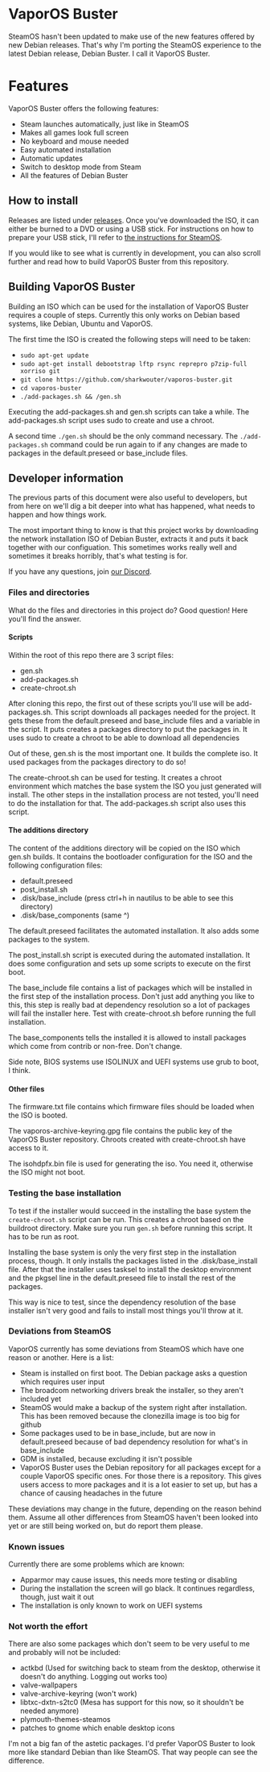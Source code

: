 # VaporOS Buster

SteamOS hasn't been updated to make use of the new features offered by new Debian releases. That's why I'm porting the SteamOS experience to the latest Debian release, Debian Buster. I call it VaporOS Buster.

# Features

VaporOS Buster offers the following features:
- Steam launches automatically, just like in SteamOS
- Makes all games look full screen
- No keyboard and mouse needed
- Easy automated installation
- Automatic updates
- Switch to desktop mode from Steam
- All the features of Debian Buster

## How to install

Releases are listed under [releases](https://github.com/sharkwouter/vaporos-buster/releases). Once you've downloaded the ISO, it can either be burned to a DVD or using a USB stick. For instructions on how to prepare your USB stick, I'll refer to [the instructions for SteamOS](https://github.com/ValveSoftware/SteamOS/wiki/Getting-Started#creating-a-usb-key).

If you would like to see what is currently in development, you can also scroll further and read how to build VaporOS Buster from this repository.

## Building VaporOS Buster

Building an ISO which can be used for the installation of VaporOS Buster requires a couple of steps. Currently this only works on Debian based systems, like Debian, Ubuntu and VaporOS.

The first time the ISO is created the following steps will need to be taken:

 - ``sudo apt-get update``
 - ``sudo apt-get install debootstrap lftp rsync reprepro p7zip-full xorriso git``
 - ``git clone https://github.com/sharkwouter/vaporos-buster.git``
 - ``cd vaporos-buster``
 - ``./add-packages.sh && /gen.sh``

Executing the add-packages.sh and gen.sh scripts can take a while. The add-packages.sh script uses sudo to create and use a chroot.

A second time ``./gen.sh`` should be the only command necessary. The ``./add-packages.sh`` command could be run again to if any changes are made to packages in the default.preseed or base_include files.

## Developer information

The previous parts of this document were also useful to developers, but from here on we'll dig a bit deeper into what has happened, what needs to happen and how things work.

The most important thing to know is that this project works by downloading the network installation ISO of Debian Buster, extracts it and puts it back together with our configuation. This sometimes works really well and sometimes it breaks horribly, that's what testing is for.

If you have any questions, join [our Discord](https://discord.gg/qynSaKY).

### Files and directories

What do the files and directories in this project do? Good question! Here you'll find the answer.

#### Scripts

Within the root of this repo there are 3 script files:

- gen.sh
- add-packages.sh
- create-chroot.sh

After cloning this repo, the first out of these scripts you'll use will be add-packages.sh. This script downloads all packages needed for the project. It gets these from the default.preseed and base_include files and a variable in the script. It puts creates a packages directory to put the packages in. It uses sudo to create a chroot to be able to download all dependencies

Out of these, gen.sh is the most important one. It builds the complete iso. It used packages from the packages directory to do so!

The create-chroot.sh can be used for testing. It creates a chroot environment which matches the base system the ISO you just generated will install. The other steps in the installation process are not tested, you'll need to do the installation for that. The add-packages.sh script also uses this script.

#### The additions directory

The content of the additions directory will be copied on the ISO which gen.sh builds. It contains the bootloader configuration for the ISO and the following configuration files:

- default.preseed
- post_install.sh
- .disk/base_include (press ctrl+h in nautilus to be able to see this directory)
- .disk/base_components (same ^)

The default.preseed facilitates the automated installation. It also adds some packages to the system.

The post_install.sh script is executed during the automated installation. It does some configuration and sets up some scripts to execute on the first boot.

The base_include file contains a list of packages which will be installed in the first step of the installation process. Don't just add anything you like to this, this step is really bad at dependency resolution so a lot of packages will fail the installer here. Test with create-chroot.sh before running the full installation.

The base_components tells the installed it is allowed to install packages which come from contrib or non-free. Don't change.

Side note, BIOS systems use ISOLINUX and UEFI systems use grub to boot, I think.

#### Other files

The firmware.txt file contains which firmware files should be loaded when the ISO is booted.

The vaporos-archive-keyring.gpg file contains the public key of the VaporOS Buster repository. Chroots created with create-chroot.sh have access to it.

The isohdpfx.bin file is used for generating the iso. You need it, otherwise the ISO might not boot.

### Testing the base installation

To test if the installer would succeed in the installing the base system the ``create-chroot.sh`` script can be run. This creates a chroot based on the buildroot directory. Make sure you run ``gen.sh`` before running this script. It has to be run as root.

Installing the base system is only the very first step in the installation process, though. It only installs the packages listed in the .disk/base_install file. After that the installer uses tasksel to install the desktop environment and the pkgsel line in the default.preseed file to install the rest of the packages.

This way is nice to test, since the dependency resolution of the base installer isn't very good and fails to install most things you'll throw at it.

### Deviations from SteamOS

VaporOS currently has some deviations from SteamOS which have one reason or another. Here is a list:

- Steam is installed on first boot. The Debian package asks a question which requires user input
- The broadcom networking drivers break the installer, so they aren't included yet
- SteamOS would make a backup of the system right after installation. This has been removed because the clonezilla image is too big for github
- Some packages used to be in base_include, but are now in default.preseed because of bad dependency resolution for what's in base_include
- GDM is installed, because excluding it isn't possible
- VaporOS Buster uses the Debian repository for all packages except for a couple VaporOS specific ones. For those there is a repository. This gives users access to more packages and it is a lot easier to set up, but has a chance of causing headaches in the future

These deviations may change in the future, depending on the reason behind them. Assume all other differences from SteamOS haven't been looked into yet or are still being worked on, but do report them please.

### Known issues

Currently there are some problems which are known:

- Apparmor may cause issues, this needs more testing or disabling
- During the installation the screen will go black. It continues regardless, though, just wait it out
- The installation is only known to work on UEFI systems

### Not worth the effort

There are also some packages which don't seem to be very useful to me and probably will not be included:

- actkbd (Used for switching back to steam from the desktop, otherwise it doesn't do anything. Logging out works too)
- valve-wallpapers
- valve-archive-keyring (won't work)
- libtxc-dxtn-s2tc0 (Mesa has support for this now, so it shouldn't be needed anymore)
- plymouth-themes-steamos
- patches to gnome which enable desktop icons

I'm not a big fan of the astetic packages. I'd prefer VaporOS Buster to look more like standard Debian than like SteamOS. That way people can see the difference.
